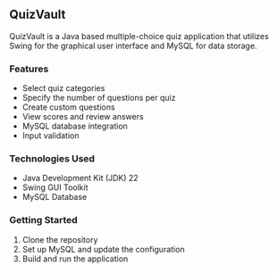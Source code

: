 ## QuizVault

QuizVault is a Java based multiple-choice quiz application that utilizes Swing for the graphical user interface and MySQL for data storage.

### Features

- Select quiz categories
- Specify the number of questions per quiz
- Create custom questions
- View scores and review answers
- MySQL database integration
- Input validation

### Technologies Used

- Java Development Kit (JDK) 22
- Swing GUI Toolkit
- MySQL Database

### Getting Started

1. Clone the repository
2. Set up MySQL and update the configuration
3. Build and run the application